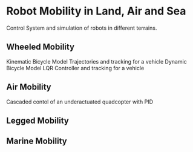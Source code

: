 # Robot Mobility in Land, Air and Sea
Control System and simulation of robots in different terrains.

## Wheeled Mobility
Kinematic Bicycle Model Trajectories and tracking for a vehicle
Dynamic Bicycle Model LQR Controller and tracking for a vehicle

## Air Mobility
Cascaded contol of an underactuated quadcopter with PID

## Legged Mobility

## Marine Mobility

